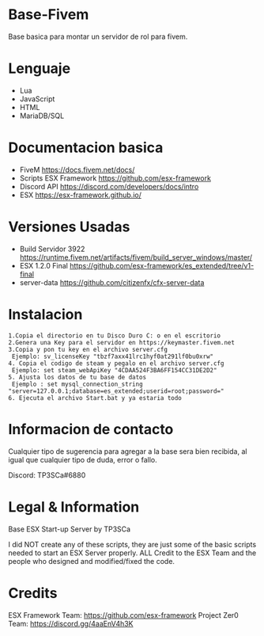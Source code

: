 # Base-Fivem

 Base basica para montar un servidor de rol para fivem.

# Lenguaje

 - Lua
 - JavaScript
 - HTML
 - MariaDB/SQL

# Documentacion basica

 - FiveM https://docs.fivem.net/docs/
 - Scripts ESX Framework https://github.com/esx-framework
 - Discord API https://discord.com/developers/docs/intro
 - ESX https://esx-framework.github.io/

# Versiones Usadas

 - Build Servidor 3922 https://runtime.fivem.net/artifacts/fivem/build_server_windows/master/
 - ESX 1.2.0 Final https://github.com/esx-framework/es_extended/tree/v1-final
 - server-data https://github.com/citizenfx/cfx-server-data

# Instalacion
```
1.Copia el directorio en tu Disco Duro C: o en el escritorio
2.Genera una Key para el servidor en https://keymaster.fivem.net
3.Copia y pon tu key en el archivo server.cfg
 Ejemplo: sv_licenseKey "tbzf7axx41lrc1hyf0at291lf0bu0xrw"
4. Copia el codigo de steam y pegalo en el archivo server.cfg
 Ejemplo: set steam_webApiKey "4CDAA524F3BA6FF154CC31DE2D2"
5. Ajusta los datos de tu base de datos
 Ejemplo : set mysql_connection_string "server=127.0.0.1;database=es_extended;userid=root;password="
6. Ejecuta el archivo Start.bat y ya estaria todo
```
# Informacion de contacto

Cualquier tipo de sugerencia para agregar a la base sera bien recibida, al igual que cualquier tipo de duda, error o fallo.

Discord: TP3SCa#6880

# Legal & Information

Base ESX Start-up Server by TP3SCa

I did NOT create any of these scripts, they are just some of the basic scripts needed to start an ESX Server properly. ALL Credit to the ESX Team and the people who designed and modified/fixed the code.

# Credits

ESX Framework Team: https://github.com/esx-framework
Project Zer0 Team: https://discord.gg/4aaEnV4h3K
